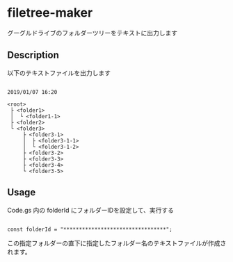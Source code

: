 # filetree-maker

グーグルドライブのフォルダーツリーをテキストに出力します

## Description

以下のテキストファイルを出力します

```

2019/01/07 16:20

<root>
 ├ <folder1>
 │  └ <folder1-1>
 ├ <folder2>
 └ <folder3>
     ├ <folder3-1>
     │  ├ <folder3-1-1>
     │  └ <folder3-1-2>
     ├ <folder3-2>
     ├ <folder3-3>
     ├ <folder3-4>
     └ <folder3-5>

```

## Usage

Code.gs 内の folderId にフォルダーIDを設定して、実行する

```

const folderId = "*********************************";

```

この指定フォルダーの直下に指定したフォルダー名のテキストファイルが作成されます。
